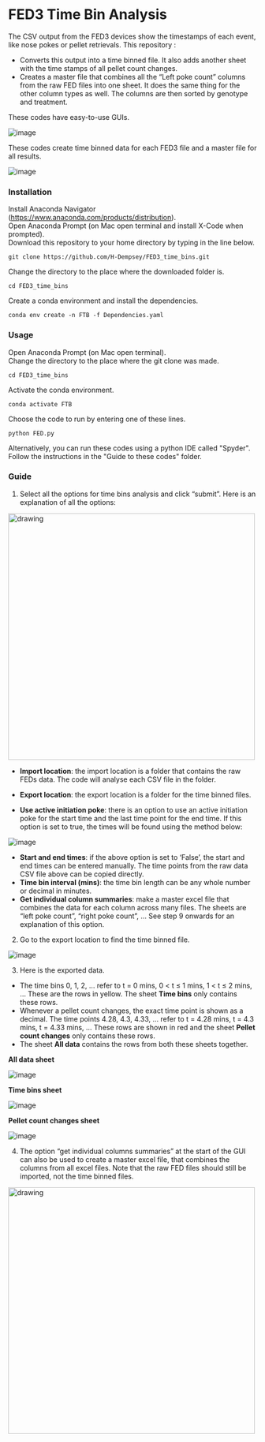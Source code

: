 # FED3 Time Bin Analysis

The CSV output from the FED3 devices show the timestamps of each event, like nose pokes or pellet retrievals. This repository :
* Converts this output into a time binned file. It also adds another sheet with the time stamps of all pellet count changes.
* Creates a master file that combines all the “Left poke count” columns from the raw FED files into one sheet. It does the same thing for the other column types as well. The columns are then sorted by genotype and treatment. <br>

These codes have easy-to-use GUIs.

![image](https://user-images.githubusercontent.com/101311642/194792955-85f67a03-a02d-47e2-9e02-c9aa5242e874.png)

These codes create time binned data for each FED3 file and a master file for all results.

![image](https://user-images.githubusercontent.com/101311642/194794376-e8ae77ac-dbc8-41dc-a1c8-bf0b7ace3f52.png)

### Installation

Install Anaconda Navigator (https://www.anaconda.com/products/distribution). <br>
Open Anaconda Prompt (on Mac open terminal and install X-Code when prompted). <br>
Download this repository to your home directory by typing in the line below.
```
git clone https://github.com/H-Dempsey/FED3_time_bins.git
```
Change the directory to the place where the downloaded folder is. <br>
```
cd FED3_time_bins
```

Create a conda environment and install the dependencies.
```
conda env create -n FTB -f Dependencies.yaml
```

### Usage
Open Anaconda Prompt (on Mac open terminal). <br>
Change the directory to the place where the git clone was made.
```
cd FED3_time_bins
```

Activate the conda environment.
```
conda activate FTB
```

Choose the code to run by entering one of these lines.
```
python FED.py
```

Alternatively, you can run these codes using a python IDE called "Spyder".
Follow the instructions in the "Guide to these codes" folder.

### Guide

1.	Select all the options for time bins analysis and click “submit”. Here is an explanation of all the options:

<img src="https://user-images.githubusercontent.com/101311642/194795486-d17b9044-1810-40e2-996f-ded874208182.png" alt="drawing" width="500"/>

* __Import location__: the import location is a folder that contains the raw FEDs data. The code will analyse each CSV file in the folder.
* __Export location__: the export location is a folder for the time binned files.

* __Use active initiation poke__: there is an option to use an active initiation poke for the start time and the last time point for the end time. If this option is set to true, the times will be found using the method below:

![image](https://user-images.githubusercontent.com/101311642/194795613-005ecf9a-4f8e-4ba7-a407-53762669f6cd.png)

* __Start and end times__: if the above option is set to ‘False’, the start and end times can be entered manually. The time points from the raw data CSV file above can be copied directly.
* __Time bin interval (mins)__: the time bin length can be any whole number or decimal in minutes.
* __Get individual column summaries__: make a master excel file that combines the data for each column across many files. The sheets are “left poke count”, “right poke count”, … See step 9 onwards for an explanation of this option.

2.	Go to the export location to find the time binned file.

![image](https://user-images.githubusercontent.com/101311642/194795699-cb983216-67f7-43d7-932c-d549663d3555.png)

3.	Here is the exported data.
* The time bins 0, 1, 2, … refer to t = 0 mins, 0 < t ≤ 1 mins, 1 < t ≤ 2 mins, … These are the rows in yellow. The sheet __Time bins__ only contains these rows.
* Whenever a pellet count changes, the exact time point is shown as a decimal. The time points 4.28, 4.3, 4.33, … refer to t = 4.28 mins, t = 4.3 mins, t = 4.33 mins, … These rows are shown in red and the sheet __Pellet count changes__ only contains these rows.
* The sheet __All data__ contains the rows from both these sheets together.

__All data sheet__

![image](https://user-images.githubusercontent.com/101311642/194795971-fe919b66-9b58-4fbb-ab91-815a45ae8c12.png)

__Time bins sheet__

![image](https://user-images.githubusercontent.com/101311642/194795998-f98295eb-4bad-430c-80cf-5870b52dd613.png)

__Pellet count changes sheet__

![image](https://user-images.githubusercontent.com/101311642/194796013-dce0ef1d-0952-43f3-ba82-4202388931ea.png)

4. The option “get individual columns summaries” at the start of the GUI can also be used to create a master excel file, that combines the columns from all excel files. Note that the raw FED files should still be imported, not the time binned files.

<img src="https://user-images.githubusercontent.com/101311642/194796276-162dd303-556c-4e43-bef8-c42922bc4e45.png" alt="drawing" width="500"/>

